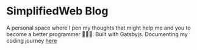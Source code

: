 # SimplifiedWeb Blog
A personal space where I pen my thoughts that might help me and you to become a better programmer 👨🏻‍💻. Built with Gatsbyjs. Documenting my coding journey [here](https://simplifiedweb.netlify.app/)
